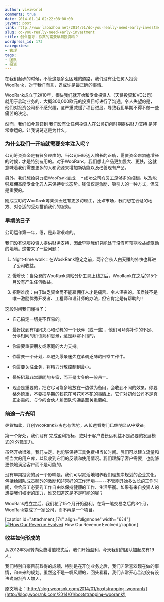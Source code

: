 ```yaml
---
author: viviworld
comments: true
date: 2014-01-14 02:22:08+00:00
layout: post
link: http://www.labazhou.net/2014/01/do-you-really-need-early-investment/
slug: do-you-really-need-early-investment
title: 创业指导：你真的需要早期投资吗？
wordpress_id: 173
categories:
- 管理
tags:
- 团队
- 投资
---
```


在我们起步的时候，不管这是多么困难的道路，我们没有让任何人投资WooRank，对于我们而言，这或许是最正确的事情。

WooRank成立于2010年，很快我们就开始和专业投资人（天使投资和VC公司）就用于启动业务的、大概300,000欧元的投资目标进行了沟通。令人失望的是，他们对投资公司都不感兴趣，这严重减缓了项目进展，导致我们早期不得不做一些痛苦的决定。

然而，我们如今意识到 我们没有让任何投资人在公司初创时期提供财力支持 是非常幸运的。让我说说这是为什么。


### 为什么我们一开始就需要资本注入呢？


公司筹资资金是有很多理由的，当公司已经迈入增长的正轨，需要资金来加速增长的时候，才是特别有用的。对于WooRank，我们想让产品更加强大、更快，这就意味着我们需要更多的人和资源来增加新功能以及改善现有产品。

另外，我们想给努力把WooRank变成一个成功公司的员工足够多的报酬，以及能够雇佣高度专业化的人来保持增长态势。钱仅仅是激励、吸引人的一种方式，但又是重要的。

刚成立时的WooRank筹集资金还有更多的理由，比如市场，我们想在合适的地方、对合适的受众推销我们的服务。


### 早期的日子


公司运作第一年，嗯，是非常艰难的。

我们没有说服投资人提供财务支持，因此早期我们只能处于没有可预期收益或驱动的境地。这带来了一些问题：



	
  1. Night-time work：在WookRank稳定之前，两个合伙人白天赚的外快也算进了公司收益。

	
  2. 慢增长：当免费的WooRank网站分析工具上线之后，WooRank在之后的15个月没有产生任何收益。

	
  3. 招聘难度：由于缺乏资金而不能雇佣好人才是痛苦、令人沮丧的。虽然钱不是唯一激励优秀开发者、工程师和设计师的办法，但它肯定是有帮助的！


这段时间我们懂得了：

	
  * 自己搞定一切是不容易的。

	
  * 最好找到有相同决心和动机的一个伙伴（或一些），他们可以弥补你的不足、分享相同的价值观和愿景，这是非常不错的。

	
  * 你需要重要朋友或家庭的大力支持。

	
  * 你需要一个计划，以避免愿景迷失在单调乏味的日常工作中。

	
  * 你需要关注业务，将精力分散控制到最小。

	
  * 最好招募非常聪明的专家，而不是太多的一般员工。

	
  * 现金是重要的，把它尽可能多地放在一边做为备用，会收到不同的效果。你要格外慎重，不要把早期的钱花在可花可不花的事情上，它们对初创公司不是真正必需的。与你的合伙人和团队沟通是至关重要的。




### 前途一片光明


尽管如此，开创WooRank业务也有优势，从长远看我们已经明显从中受益。

第一个好处，我们没有 完成盈利指标、或对于客户或长远利益不是必要的发展模式的 外部压力。

虽然开始很难，我们决定、也能够保持工具免费相当长时间。我们可以建立流量和相当大的用户库，以及收到它们的反馈和使用情况。我们理解了客户需要，也能够更快地满足客户而不是可能的。

没有早期投资的另一个影响是，我们可以灵活地培养我们理想中规划的企业文化，包括给团队成员额外的激励和非常好的工作环境------不管刚开始多么长的工作时间，会给员工必要的工作自由以保持健康的工作、生活平衡。如果有来自投资人的想要我们权衡的压力，谁又知道这是不是可能的呢？

WooRank成立之后，我们花了15个月开始盈利。在第一笔交易之后的3个月，WooRank变成了一家公司，而不再是一个项目。

[caption id="attachment_174" align="alignnone" width="624"][![How Our Revenue Evolved](http://www.labazhou.net/wp-content/uploads/2014/01/Monthly-Recurring-Revenue.png)](http://www.labazhou.net/wp-content/uploads/2014/01/Monthly-Recurring-Revenue.png) How Our Revenue Evolved[/caption]


### 收益如何形成的


从2012年3月转向免费增值模式后，我们开始盈利，今天我们的团队加起来有19人。

我们特别自豪目前取得的成绩，特别是在开创业务之后，我们非常喜欢现在做的事情，和未来的规划。虽然这不是一帆风顺的，回头看看，我们非常开心当初没有设法说服投资人加入。

原文地址：[http://blog.woorank.com/2014/01/bootstrapping-woorank/](http://blog.woorank.com/2014/01/bootstrapping-woorank/)
